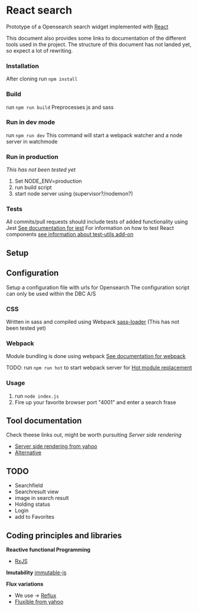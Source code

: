 # React search

Prototype of a Opensearch search widget implemented with [React](http://facebook.github.io/react/)

This document also provides some links to documentation of the different tools used in the project. The structure of this document has not landed yet, so expect a lot of rewriting.

### Installation
After cloning run `npm install`

### Build
run `npm run build`
Preprocesses js and sass

### Run in dev mode
run `npm run dev`
This command will start a webpack watcher and a node server in watchmode

### Run in production
*This has not been tested yet*

1. Set NODE_ENV=production
2. run build script
3. start node server using (supervisor?/nodemon?)

### Tests
All commits/pull requests should include tests of added functionality using Jest
[See documentation for jest](https://facebook.github.io/jest/)
For information on how to test React components [see information about test-utils add-on](http://facebook.github.io/react/docs/test-utils.html)

## Setup

## Configuration
Setup a configuration file with urls for Opensearch
The configuration script can only be used within the DBC A/S

### CSS
Written in sass and compiled using Webpack [sass-loader](https://www.npmjs.com/package/sass-loader) (This has not been tested yet)

### Webpack
Module bundling is done using webpack
[See documentation for webpack](http://webpack.github.io/docs/)

TODO: run `npm run hot` to start webpack server for [Hot module replacement](http://webpack.github.io/docs/hot-module-replacement.html)

### Usage
1. run `node index.js`
2. Fire up your favorite browser port "4001" and enter a search frase

## Tool documentation
Check theese links out, might be worth pursuiting
*Server side rendering*
* [Server side rendering from yahoo](https://github.com/yahoo/dispatchr)
* [Alternative](https://gist.github.com/koistya/24715d295fbf710d1e24)

## TODO
- Searchfield
- Searchresult view
- image in search result
- Holding status
- Login
- add to Favorites

## Coding principles and libraries
**Reactive functional Programming**
* [RxJS](https://github.com/Reactive-Extensions/RxJS)

**Imutability**
[immutable-js](https://github.com/facebook/immutable-js)

**Flux variations**
* We use -> [Reflux](https://github.com/spoike/refluxjs)
* [Fluxible from yahoo](https://github.com/yahoo/fluxible)
